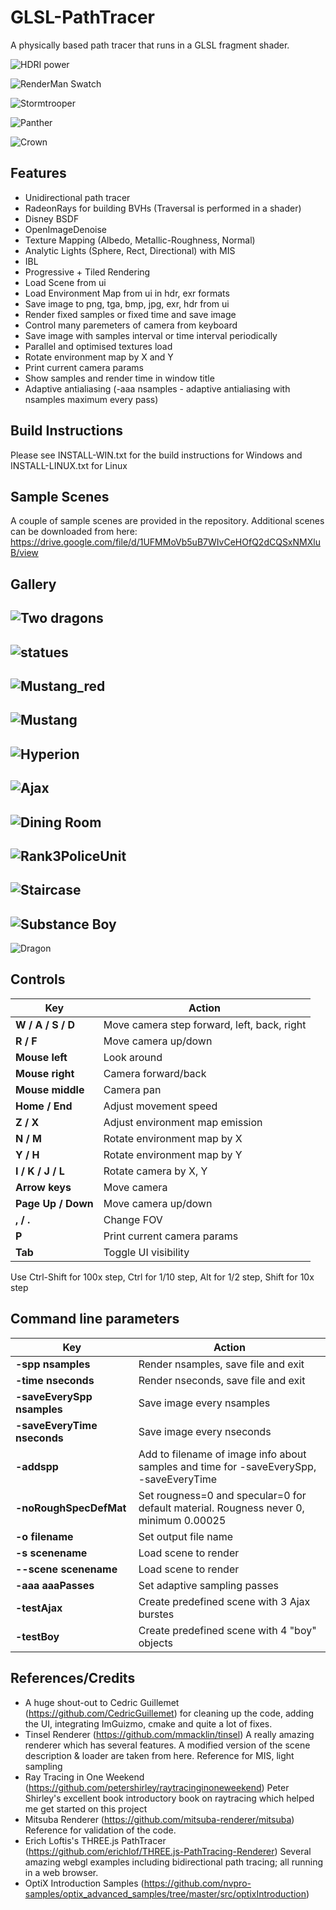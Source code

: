 GLSL-PathTracer
==========
A physically based path tracer that runs in a GLSL fragment shader.

![HDRI power](./screenshots/hyperion-hdri.jpg)

![RenderMan Swatch](./screenshots/Renderman_swatch.png)

![Stormtrooper](./screenshots/stormtrooper.jpg)

![Panther](./screenshots/panther.jpg)

![Crown](./screenshots/crown.png)

Features
--------
- Unidirectional path tracer
- RadeonRays for building BVHs (Traversal is performed in a shader)
- Disney BSDF
- OpenImageDenoise
- Texture Mapping (Albedo, Metallic-Roughness, Normal)
- Analytic Lights (Sphere, Rect, Directional) with MIS
- IBL
- Progressive + Tiled Rendering
- Load Scene from ui
- Load Environment Map from ui in hdr, exr formats
- Save image to png, tga, bmp, jpg, exr, hdr from ui
- Render fixed samples or fixed time and save image
- Control many paremeters of camera from keyboard
- Save image with samples interval or time interval periodically
- Parallel and optimised textures load
- Rotate environment map by X and Y
- Print current camera params
- Show samples and render time in window title
- Adaptive antialiasing (-aaa nsamples - adaptive antialiasing with nsamples maximum every pass)

Build Instructions
--------
Please see INSTALL-WIN.txt for the build instructions for Windows and INSTALL-LINUX.txt for Linux

Sample Scenes
--------
A couple of sample scenes are provided in the repository. Additional scenes can be downloaded from here:
https://drive.google.com/file/d/1UFMMoVb5uB7WIvCeHOfQ2dCQSxNMXluB/view

Gallery
--------
![Two dragons](./screenshots/xyzdragons.jpg)
--------
![statues](./screenshots/statues.jpg)
--------
![Mustang_red](./screenshots/Mustang_Red.jpg)
--------
![Mustang](./screenshots/Mustang.jpg)
--------
![Hyperion](./screenshots/hyperion.jpg)
--------
![Ajax](./screenshots/ajax_materials.png)
--------
![Dining Room](./screenshots/DiningRoom.jpg)
--------
![Rank3PoliceUnit](./screenshots/rank3police_color_corrected.png)
--------
![Staircase](./screenshots/staircase.png)
--------
![Substance Boy](./screenshots/MeetMat_Maps.png)
--------
![Dragon](./screenshots/dragon.jpg)

Controls
--------
| Key                     | Action                                                                                |
|-------------------------|---------------------------------------------------------------------------------------|
| **W / A / S / D**       | Move camera step forward, left, back, right                                           |
| **R / F**               | Move camera up/down 																  |
| **Mouse left**          | Look around                                                                           |
| **Mouse right**         | Camera forward/back                                                                   |
| **Mouse middle**        | Camera pan                                                                            |
| **Home / End**          | Adjust movement speed                                                                 |
| **Z / X**               | Adjust environment map emission                                                       |
| **N / M**               | Rotate environment map by X                                                           |
| **Y / H**               | Rotate environment map by Y                                                           |
| **I / K / J / L**       | Rotate camera by X, Y                                                                 |
| **Arrow keys**          | Move camera                                                                           |
| **Page Up / Down**      | Move camera up/down                                                                   |
| **, / .**               | Change FOV                                                                            |
| **P**                   | Print current camera params                                                           |
| **Tab**                 | Toggle UI visibility                                                                  |

Use Ctrl-Shift for 100x step, Ctrl for 1/10 step, Alt for 1/2 step, Shift for 10x step

Command line parameters
--------
| Key                         | Action                                                                                 |
|-----------------------------|----------------------------------------------------------------------------------------|
| **-spp nsamples**           | Render nsamples, save file and exit                                                    |
| **-time nseconds**          | Render nseconds, save file and exit                                                    |
| **-saveEverySpp nsamples**  | Save image every nsamples                                                              |
| **-saveEveryTime nseconds** | Save image every nseconds                                                              |
| **-addspp**                 | Add to filename of image info about samples and time for -saveEverySpp, -saveEveryTime |
| **-noRoughSpecDefMat**      | Set rougness=0 and specular=0 for default material. Rougness never 0, minimum 0.00025  |
| **-o filename**             | Set output file name                                                                   |
| **-s scenename**            | Load scene to render                                                                   |
| **--scene scenename**       | Load scene to render                                                                   |
| **-aaa aaaPasses**          | Set adaptive sampling passes                                                           |
| **-testAjax**               | Create predefined scene with 3 Ajax burstes                                            |
| **-testBoy**                | Create predefined scene with 4 "boy" objects                                           |

References/Credits
--------
- A huge shout-out to Cedric Guillemet (https://github.com/CedricGuillemet) for cleaning up the code, adding the UI, integrating ImGuizmo, cmake and quite a lot of fixes.
- Tinsel Renderer (https://github.com/mmacklin/tinsel) A really amazing renderer which has several features. A modified version of the scene description & loader are taken from here. Reference for MIS, light sampling
- Ray Tracing in One Weekend (https://github.com/petershirley/raytracinginoneweekend) Peter Shirley's excellent book introductory book on raytracing which helped me get started on this project
- Mitsuba Renderer (https://github.com/mitsuba-renderer/mitsuba) Reference for validation of the code.
- Erich Loftis's THREE.js PathTracer (https://github.com/erichlof/THREE.js-PathTracing-Renderer) Several amazing webgl examples including bidirectional path tracing; all running in a web browser.
- OptiX Introduction Samples (https://github.com/nvpro-samples/optix_advanced_samples/tree/master/src/optixIntroduction)
